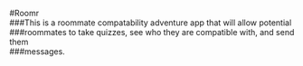 #Roomr  
###This is a roommate compatability adventure app that will allow potential  
###roommates to take quizzes, see who they are compatible with, and send them  
###messages.
